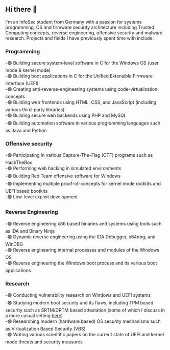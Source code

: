 ## Hi there 👋

I'm an InfoSec student from Germany with a passion for systems programming, OS and firmware security architecture including Trusted Computing concepts, reverse engineering, offensive security and malware research. Projects and fields I have previously spent time with include:  

### Programming
-🟢 Building secure system-level software in C for the Windows OS (user mode & kernel mode)  
-🟢 Building boot applications in C for the Unified Extensible Firmware Interface (UEFI)  
-🟢 Creating anti-reverse-engineering systems using code-virtualization concepts  
-🟢 Building web frontends using HTML, CSS, and JavaScript (including various third-party libraries)  
-🟢 Building secure web backends using PHP and MySQL  
-🟢 Building automation software in various programming languages such as Java and Python  

### Offensive security
-🟢 Participating in various Capture-The-Flag (CTF) programs such as HackTheBox  
-🟢 Performing web hacking in simulated environments  
-🟢 Building Red Team offensive software for Windows  
-🟢 Implementing multiple proof-of-concepts for kernel mode rootkits and UEFI based bootkits  
-🟢 Low-level exploit development  

### Reverse Engineering
-🟢 Reverse engineering x86 based binaries and systems using tools such as IDA and Binary Ninja  
-🟢 Dynamic reverse engineering using the IDA Debugger, x64dbg, and WinDBG  
-🟢 Reverse engineering internal processes and modules of the Windows OS  
-🟢 Reverse engineering the Windows boot process and its various boot applications  

### Research
-🟢 Conducting vulnerability research on Windows and UEFI systems  
-🟢 Studying modern boot security and its flaws, including TPM based security such as SRTM/DRTM based attestation (some of which I discuss in a more casual setting [here](https://never-unsealed.gitbook.io/blog))  
-🟢 Researching modern (hardware based) OS security mechanisms such as Virtualization Based Security (VBS)  
-🟢 Writing various scientific papers on the current state of UEFI and kernel mode threats and security measures  

<!--
**never-unsealed/never-unsealed** is a ✨ _special_ ✨ repository because its `README.md` (this file) appears on your GitHub profile.

Here are some ideas to get you started:

- 🔭 I’m currently working on ...
- 🌱 I’m currently learning ...
- 👯 I’m looking to collaborate on ...
- 🤔 I’m looking for help with ...
- 💬 Ask me about ...
- 📫 How to reach me: ...
- 😄 Pronouns: ...
- ⚡ Fun fact: ...
-->
